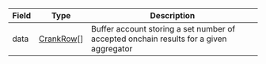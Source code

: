 | Field | Type                              | Description                                                                            |
| ----- | --------------------------------- | -------------------------------------------------------------------------------------- |
| data  | [CrankRow](/idl/types/CrankRow)[] | Buffer account storing a set number of accepted onchain results for a given aggregator |
